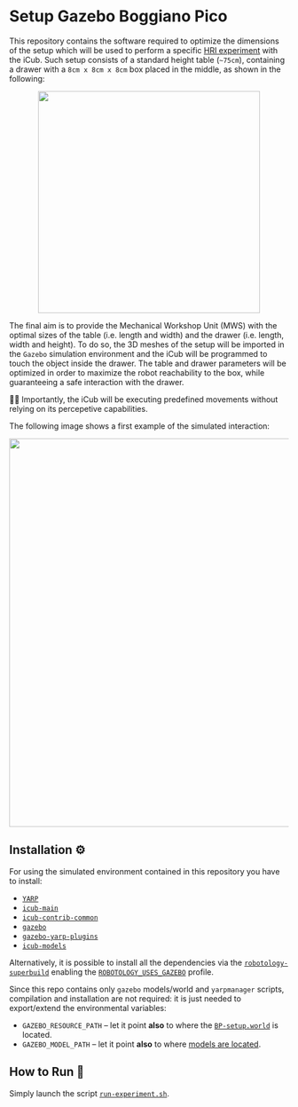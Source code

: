 # Setup Gazebo Boggiano Pico
This repository contains the software required to optimize the dimensions of the setup which will be used to perform a specific [HRI experiment](./documents/experimental-protocol.pdf) with the iCub. Such setup consists of a standard height table (`~75cm`), containing a drawer with a `8cm x 8cm x 8cm` box placed in the middle, as shown in the following:

<p align="center">
<img src="https://user-images.githubusercontent.com/9716288/88031776-5d7ae480-cb3d-11ea-9967-af5954de04e4.png" width="400">
</p>

The final aim is to provide the Mechanical Workshop Unit (MWS) with the optimal sizes of the table (i.e. length and width) and the drawer (i.e. length, width and height).
To do so, the 3D meshes of the setup will be imported in the `Gazebo` simulation environment and the iCub will be programmed to touch the object inside the drawer. The table and drawer parameters will be optimized in order to maximize the robot reachability to the box, while guaranteeing a safe interaction with the drawer.

☝🏻 Importantly, the iCub will be executing predefined movements without relying on its percepetive capabilities.

The following image shows a first example of the simulated interaction:

<p align="center">
<img src="https://user-images.githubusercontent.com/3738070/88289196-2bac7e00-ccf5-11ea-9a36-fe0fc19d7817.gif" width="700">
</p>

## Installation :gear:
For using the simulated environment contained in this repository you have to install:
- [`YARP`](https://www.yarp.it/install.html)
- [`icub-main`](https://wiki.icub.org/wiki/ICub_Software_Installation)
- [`icub-contrib-common`](https://wiki.icub.org/wiki/ICub_Software_Installation)
- [`gazebo`](http://gazebosim.org/tutorials?tut=install_ubuntu)
- [`gazebo-yarp-plugins`](https://github.com/robotology/gazebo-yarp-plugins/blob/master/doc/install.md)
- [`icub-models`](https://github.com/robotology/icub-models)

Alternatively, it is possible to install all the dependencies via the [`robotology-superbuild`](https://github.com/robotology/robotology-superbuild#installation) enabling the [`ROBOTOLOGY_USES_GAZEBO`](https://github.com/robotology/robotology-superbuild#gazebo) profile.

Since this repo contains only `gazebo` models/world and `yarpmanager` scripts, compilation and installation are not required: it is just needed to export/extend the environmental variables:
- `GAZEBO_RESOURCE_PATH` – let it point **also** to where the [`BP-setup.world`](./models/gazebo/worlds) is located.
- `GAZEBO_MODEL_PATH` – let it point **also** to where [models are located](./models/setup-gazebo-bp/robots).

## How to Run :rocket:
Simply launch the script [`run-experiment.sh`](./scripts/run-experiment.sh).

